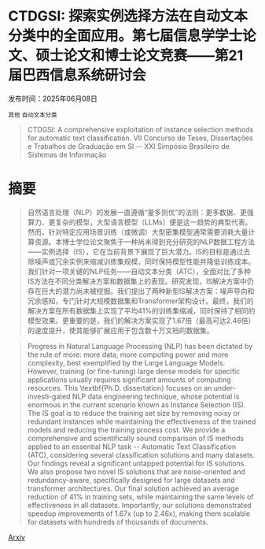 # CTDGSI: 探索实例选择方法在自动文本分类中的全面应用。第七届信息学学士论文、硕士论文和博士论文竞赛——第21届巴西信息系统研讨会

发布时间：2025年06月08日

`其他` `自动文本分类`

> CTDGSI: A comprehensive exploitation of instance selection methods for automatic text classification. VII Concurso de Teses, Dissertações e Trabalhos de Graduação em SI -- XXI Simpósio Brasileiro de Sistemas de Informação

# 摘要

> 自然语言处理（NLP）的发展一直遵循“量多则优”的法则：更多数据、更强算力、更复杂的模型，大型语言模型（LLMs）便是这一趋势的典型代表。然而，针对特定应用场景训练（或微调）大型密集模型通常需要消耗大量计算资源。本博士学位论文聚焦于一种尚未得到充分研究的NLP数据工程方法——实例选择（IS），它在当前背景下展现了巨大潜力。IS的目标是通过去除噪声或冗余实例来缩减训练集规模，同时保持模型性能并降低训练成本。我们针对一项关键的NLP任务——自动文本分类（ATC），全面对比了多种IS方法在不同分类解决方案和数据集上的表现。研究发现，IS解决方案中仍存在巨大的潜力尚未被挖掘。我们提出了两种新型IS解决方案：噪声导向和冗余感知，专门针对大规模数据集和Transformer架构设计。最终，我们的解决方案在所有数据集上实现了平均41%的训练集缩减，同时保持了相同的模型效果。更重要的是，我们的解决方案实现了1.67倍（最高可达2.46倍）的速度提升，使其能够扩展应用于包含数十万文档的数据集。

> Progress in Natural Language Processing (NLP) has been dictated by the rule of more: more data, more computing power and more complexity, best exemplified by the Large Language Models. However, training (or fine-tuning) large dense models for specific applications usually requires significant amounts of computing resources. This \textbf{Ph.D. dissertation} focuses on an under-investi\-gated NLP data engineering technique, whose potential is enormous in the current scenario known as Instance Selection (IS). The IS goal is to reduce the training set size by removing noisy or redundant instances while maintaining the effectiveness of the trained models and reducing the training process cost. We provide a comprehensive and scientifically sound comparison of IS methods applied to an essential NLP task -- Automatic Text Classification (ATC), considering several classification solutions and many datasets. Our findings reveal a significant untapped potential for IS solutions. We also propose two novel IS solutions that are noise-oriented and redundancy-aware, specifically designed for large datasets and transformer architectures. Our final solution achieved an average reduction of 41\% in training sets, while maintaining the same levels of effectiveness in all datasets. Importantly, our solutions demonstrated speedup improvements of 1.67x (up to 2.46x), making them scalable for datasets with hundreds of thousands of documents.

[Arxiv](https://arxiv.org/abs/2506.07169)